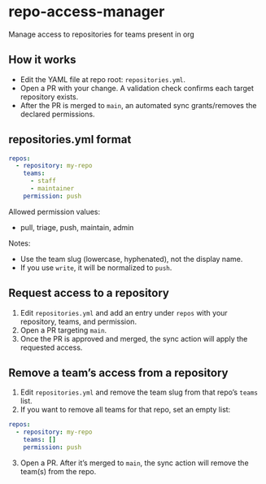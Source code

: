 # repo-access-manager
Manage access to repositories for teams present in org

## How it works
- Edit the YAML file at repo root: `repositories.yml`.
- Open a PR with your change. A validation check confirms each target repository exists.
- After the PR is merged to `main`, an automated sync grants/removes the declared permissions.

## repositories.yml format
```yaml
repos:
  - repository: my-repo
    teams:
      - staff
      - maintainer
    permission: push
```

Allowed permission values:
- pull, triage, push, maintain, admin

Notes:
- Use the team slug (lowercase, hyphenated), not the display name.
- If you use `write`, it will be normalized to `push`.

## Request access to a repository
1. Edit `repositories.yml` and add an entry under `repos` with your repository, teams, and permission.
2. Open a PR targeting `main`.
3. Once the PR is approved and merged, the sync action will apply the requested access.

## Remove a team’s access from a repository
1. Edit `repositories.yml` and remove the team slug from that repo’s `teams` list.
2. If you want to remove all teams for that repo, set an empty list:
```yaml
repos:
  - repository: my-repo
    teams: []
    permission: push
```
3. Open a PR. After it’s merged to `main`, the sync action will remove the team(s) from the repo.

